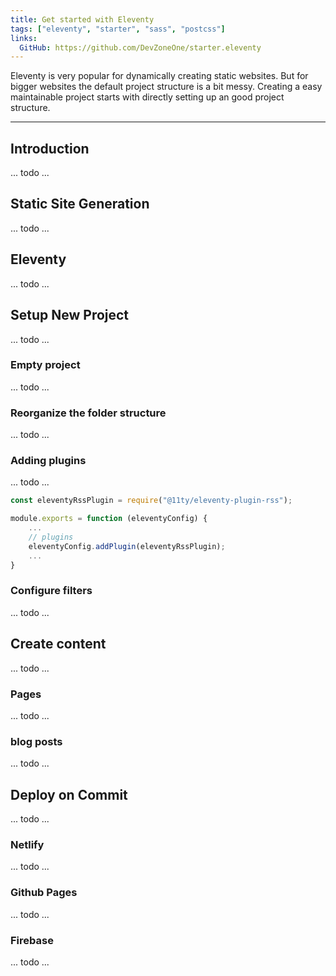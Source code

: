 ```yaml
---
title: Get started with Eleventy
tags: ["eleventy", "starter", "sass", "postcss"]
links:
  GitHub: https://github.com/DevZoneOne/starter.eleventy
---
```


Eleventy is very popular for dynamically creating static websites. But for bigger websites
the default project structure is a bit messy. Creating a easy maintainable project starts
with directly setting up an good project structure.

---

## Introduction

... todo ...

## Static Site Generation

... todo ...

## Eleventy

... todo ...

## Setup New Project

... todo ...

### Empty project

... todo ...

### Reorganize the folder structure

... todo ...

### Adding plugins

... todo ...

```js
const eleventyRssPlugin = require("@11ty/eleventy-plugin-rss");

module.exports = function (eleventyConfig) {
    ...
    // plugins
    eleventyConfig.addPlugin(eleventyRssPlugin);
    ...
}
```

### Configure filters

... todo ...

## Create content

... todo ...

### Pages

... todo ...

### blog posts

... todo ...

## Deploy on Commit

... todo ...

### Netlify

... todo ...

### Github Pages

... todo ...

### Firebase

... todo ...
